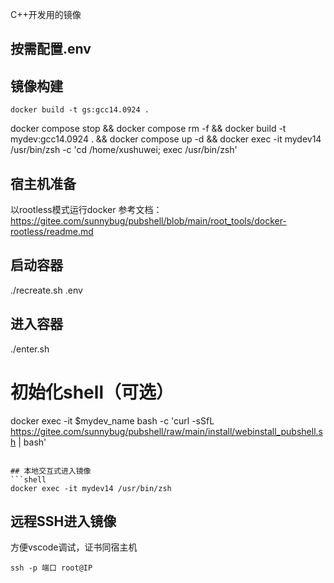 C++开发用的镜像

## 按需配置.env

## 镜像构建
```shell
docker build -t gs:gcc14.0924 .
```

docker compose stop && docker compose rm -f && docker build -t mydev:gcc14.0924 . && docker compose up -d && docker exec -it mydev14 /usr/bin/zsh -c 'cd /home/xushuwei; exec /usr/bin/zsh'


## 宿主机准备
以rootless模式运行docker 
参考文档：https://gitee.com/sunnybug/pubshell/blob/main/root_tools/docker-rootless/readme.md

## 启动容器
./recreate.sh .env

## 进入容器
./enter.sh

# 初始化shell（可选）
docker exec -it $mydev_name bash -c 'curl -sSfL https://gitee.com/sunnybug/pubshell/raw/main/install/webinstall_pubshell.sh | bash'

```

## 本地交互式进入镜像
```shell
docker exec -it mydev14 /usr/bin/zsh 
```

## 远程SSH进入镜像
方便vscode调试，证书同宿主机
```shell
ssh -p 端口 root@IP
```